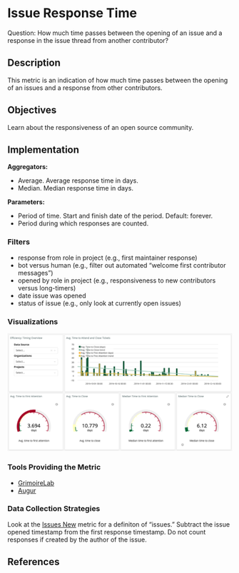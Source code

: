 # Issue Response Time

Question: How much time passes between the opening of an issue and a response in the issue thread from another contributor?

## Description
This metric is an indication of how much time passes between the opening of an issues and a response from other contributors. 

## Objectives
Learn about the responsiveness of an open source community. 

## Implementation

**Aggregators:**
* Average. Average response time in days.
* Median. Median response time in days. 

**Parameters:**
* Period of time. Start and finish date of the period. Default: forever.
*  Period during which responses are counted.

### Filters
* response from role in project (e.g., first maintainer response)
* bot versus human (e.g., filter out automated “welcome first contributor messages”)
* opened by role in project (e.g., responsiveness to new contributors versus long-timers)
* date issue was opened
* status of issue (e.g., only look at currently open issues)

### Visualizations
![Example visualization from GrimoireLab](images/issue_response_duration_grimoirelab.png)

### Tools Providing the Metric 
* [GrimoireLab](https://chaoss.github.io/grimoirelab-sigils/panels/github-issues-efficiency/)
* [Augur](http://augur.osshealth.io/api_docs/#api-Evolution-Issue_Response_Time_Repo_)

### Data Collection Strategies

Look at the [Issues New](https://github.com/chaoss/wg-evolution/blob/master/metrics/Issues_New.md) metric for a definiton of “issues.” Subtract the issue opened timestamp from the first response timestamp. Do not count responses if created by the author of the issue.

## References


